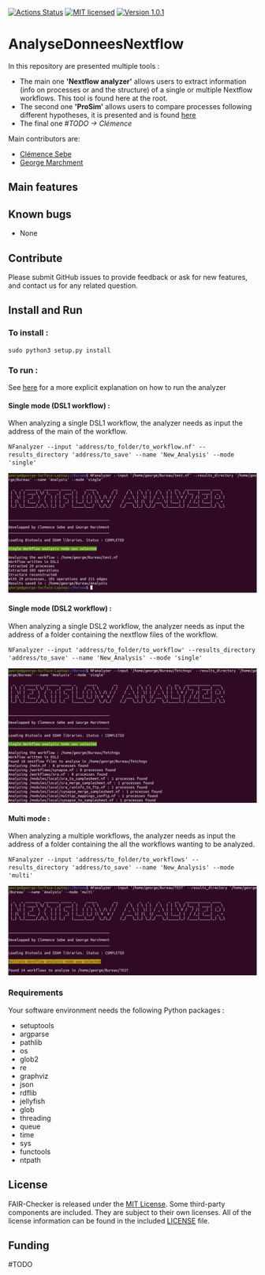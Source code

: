[![Actions Status](https://github.com/IFB-ElixirFr/fair-checker/workflows/Build%20and%20test/badge.svg)](https://github.com/IFB-ElixirFr/fair-checker/actions) [![MIT licensed](https://img.shields.io/badge/license-MIT-blue.svg)](LICENSE) [![Version 1.0.1](https://img.shields.io/badge/version-v1.0.1-blue)]()


# AnalyseDonneesNextflow

In this repository are presented multiple tools :

- The main one __'Nextflow analyzer'__ allows users to extract information (info on processes or and the structure) of a single or multiple Nextflow workflows. This tool is found here at the root.
- The second one __'ProSim'__ allows users to compare processes following different hypotheses, it is presented and is found [here](/Analysis/Similarity%20Processes/) 
- The final one _#TODO -> Clémence_

Main contributors are: 
- [Clémence Sebe](https://github.com/ClemenceS)
- [George Marchment](https://github.com/George-Marchment)
 

## Main features



## Known bugs

  - None

## Contribute
Please submit GitHub issues to provide feedback or ask for new features, and contact us for any related question.


## Install and Run

### To install :
```
sudo python3 setup.py install
```

### To run :

See [here](Docs/Examples%20Nextflow%20Analyzer.pdf) for a more explicit explanation on how to run the analyzer

#### __Single mode (DSL1 workflow) :__

When analyzing a single DSL1 workflow, the analyzer needs as input the address of the main of the workflow.

```
NFanalyzer --input 'address/to_folder/to_workflow.nf' --results_directory 'address/to_save' --name 'New_Analysis' --mode 'single'
```
![Example](Pictures/1.png)

#### __Single mode (DSL2 workflow) :__

When analyzing a single DSL2 workflow, the analyzer needs as input the address of a folder containing the nextflow files of the workflow.

```
NFanalyzer --input 'address/to_folder/to_workflow' --results_directory 'address/to_save' --name 'New_Analysis' --mode 'single'
```
![Example](Pictures/2.png)

#### __Multi mode :__

When analyzing a multiple workflows, the analyzer needs as input the address of a folder containing the all the workflows wanting to be analyzed.

```
NFanalyzer --input 'address/to_folder/to_workflows' --results_directory 'address/to_save' --name 'New_Analysis' --mode 'multi'
```
![Example](Pictures/3.png)


### Requirements 

Your software environment needs the following Python packages : 

- setuptools
- argparse
- pathlib
- os
- glob2
- re
- graphviz
- json
- rdflib
- jellyfish
- glob
- threading
- queue
- time
- sys
- functools
- ntpath 

## License
FAIR-Checker is released under the [MIT License](LICENSE). Some third-party components are included. They are subject to their own licenses. All of the license information can be found in the included [LICENSE](LICENSE) file.

## Funding
#TODO
